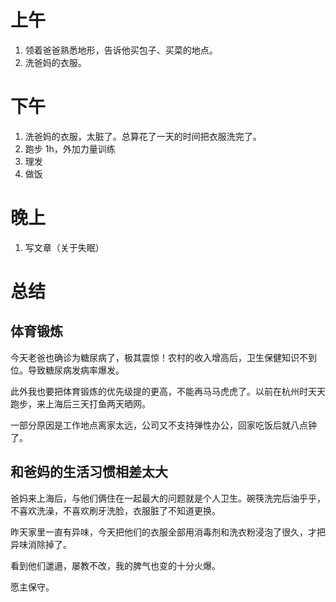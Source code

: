 # 上午

1. 领着爸爸熟悉地形，告诉他买包子、买菜的地点。
2. 洗爸妈的衣服。

# 下午

1. 洗爸妈的衣服，太脏了。总算花了一天的时间把衣服洗完了。
2. 跑步 1h，外加力量训练
3. 理发
4. 做饭
 
# 晚上

1. 写文章（关于失眠）

# 总结

## 体育锻炼

今天老爸也确诊为糖尿病了，极其震惊！农村的收入增高后，卫生保健知识不到位。导致糖尿病发病率爆发。

此外我也要把体育锻炼的优先级提的更高，不能再马马虎虎了。以前在杭州时天天跑步，来上海后三天打鱼两天晒网。

一部分原因是工作地点离家太远，公司又不支持弹性办公，回家吃饭后就八点钟了。

## 和爸妈的生活习惯相差太大

爸妈来上海后，与他们俩住在一起最大的问题就是个人卫生。碗筷洗完后油乎乎，不喜欢洗澡，不喜欢刷牙洗脸，衣服脏了不知道更换。

昨天家里一直有异味，今天把他们的衣服全部用消毒剂和洗衣粉浸泡了很久，才把异味消除掉了。

看到他们邋遢，屡教不改，我的脾气也变的十分火爆。

愿主保守。



